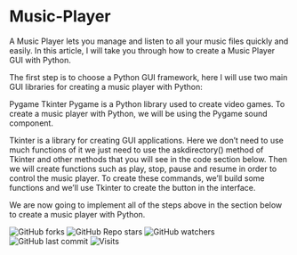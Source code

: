 # Music-Player

A Music Player lets you manage and listen to all your music files quickly and easily. In this article, I will take you through how to create a Music Player GUI with Python.

The first step is to choose a Python GUI framework, here I will use two main GUI libraries for creating a music player with Python:

Pygame
Tkinter
Pygame is a Python library used to create video games. To create a music player with Python, we will be using the Pygame sound component.


Tkinter is a library for creating GUI applications. Here we don’t need to use much functions of it we just need to use the askdirectory() method of Tkinter and other methods that you will see in the code section below.
Then we will create functions such as play, stop, pause and resume in order to control the music player. To create these commands, we’ll build some functions and we’ll use Tkinter to create the button in the interface.

We are now going to implement all of the steps above in the section below to create a music player with Python.

![GitHub forks](https://img.shields.io/github/forks/KarthikMothiki/KarthikMothiki?logo=Forks&style=social)
![GitHub Repo stars](https://img.shields.io/github/stars/KarthikMothiki/KarthikMothiki?style=social)
![GitHub watchers](https://img.shields.io/github/watchers/KarthikMothiki/KarthikMothiki?logo=Watchers&?style=social)
![GitHub last commit](https://img.shields.io/github/last-commit/KarthikMothiki/KarthikMothiki?style=plastic&logo=appveyor)
![Visits](http://estruyf-github.azurewebsites.net/api/VisitorHit?user=KarthikMothiki&repo=KarthikMothiki-visitors-badge&countColorcountColor&countColor=%237B1E7A?style=social)
